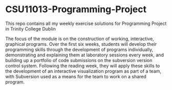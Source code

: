 # CSU11013-Programming-Project
This repo contains all my weekly exercise solutions for Programming Project in Trinity College Dublin

The focus of the module is on the construction of working, interactive, graphical programs. Over the first six weeks, students will develop their programming skills through the development of programs individually, demonstrating and explaining them at laboratory sessions every week, and building up a portfolio of code submissions on the subversion version control system. Following the reading week, they will apply these skills to the development of an interactive visualization program as part of a team, with Subversion used as a means for the team to work on a shared program.
